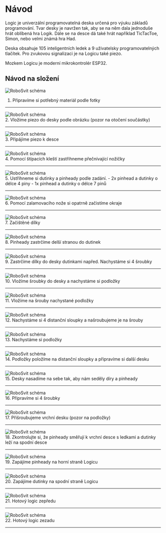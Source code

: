 # Návod

Logic je univerzální programovatelná deska určená pro výuku základů programování.
Tvar desky je navržen tak, aby se na něm dala jednoduše hrát oblíbená hra Logik.
Dále se na desce dá také hrát například TicTacToe, Simon, nebo velmi známá hra Had.

Deska obsahuje 105 inteligentních ledek a 9 uživatelsky programovatelných tlačítek.
Pro zvukovou signalizaci je na Logicu také piezo.

Mozkem Logicu je moderní mikrokontrolér ESP32.


## Návod na složení

![RoboSvit schéma](assets/logic-02.jpg)<br>
1. Připravíme si potřebný materiál podle fotky
<hr>

![RoboSvit schéma](assets/logic-03.jpg)<br>
2. Vložíme piezo do desky podle obrázku (pozor na otočení součástky)
<hr>

![RoboSvit schéma](assets/logic-04.jpg)<br>
3. Připájíme piezo k desce
<hr>

![RoboSvit schéma](assets/logic-06.jpg)<br>
4. Pomocí štípacích kleští zastřihneme přečnívající nožičky
<hr>

![RoboSvit schéma](assets/logic-07.jpg)<br>
5. Ustřihneme si dutinky a pinheady podle zadání.
	- 2x pinhead a dutinky o délce 4 piny
	- 1x pinhead a dutinky o délce 7 pinů 
<hr>

![RoboSvit schéma](assets/logic-10.jpg)<br>
6.  Pomocí zalamovacího nože si opatrně začistíme okraje
<hr>

![RoboSvit schéma](assets/logic-11.jpg)<br>
7. Začištěné dílky
<hr>

![RoboSvit schéma](assets/logic-13.jpg)<br>
8.  Pinheady zastrčíme delší stranou do dutinek
<hr>

![RoboSvit schéma](assets/logic-14.jpg)<br>
9. Zastrčíme dílky do desky dutinkami napřed. Nachystáme si 4 šroubky
<hr>

![RoboSvit schéma](assets/logic-16.jpg)<br>
10.  Vložíme šroubky do desky a nachystáme si podložky
<hr>

![RoboSvit schéma](assets/logic-17.jpg)<br>
11. Vložíme na šrouby nachystané podložky
<hr>

![RoboSvit schéma](assets/logic-19.jpg)<br>
12.   Nachystáme si 4 distanční sloupky a našroubujeme je na šrouby
<hr>

![RoboSvit schéma](assets/logic-20.jpg)<br>
13.  Nachystáme si podložky
<hr>

![RoboSvit schéma](assets/logic-22.jpg)<br>
14.  Podložky položíme na distanční sloupky a připravíme si další desku
<hr>

![RoboSvit schéma](assets/logic-23.jpg)<br>
15.  Desky nasadíme na sebe tak, aby nám seděly díry a pinheady
<hr>

![RoboSvit schéma](assets/logic-24.jpg)<br>
16. Připravíme si 4 šroubky
<hr>

![RoboSvit schéma](assets/logic-25.jpg)<br>
17. Přišroubujeme vrchní desku (pozor na podložky)
<hr>

![RoboSvit schéma](assets/logic-26.jpg)<br>
18.  Zkontrolujte si, že pinheady směřují k vrchní desce s ledkami a dutinky leží na spodní desce
<hr>

![RoboSvit schéma](assets/logic-27.jpg)<br>
19.  Zapájíme pinheady na horní straně Logicu
<hr>

![RoboSvit schéma](assets/logic-30.jpg)<br>
20.  Zapájíme dutinky na spodní straně Logicu
<hr>

![RoboSvit schéma](assets/logic-31.jpg)<br>
21. Hotový logic zepředu
<hr>

![RoboSvit schéma](assets/logic-32.jpg)<br>
22. Hotový logic zezadu
<hr>